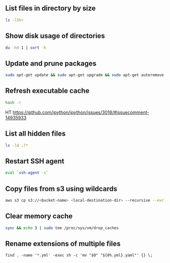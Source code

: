 ## List files in directory by size
```bash
ls -lShr
```

## Show disk usage of directories
```bash
du -hd 1 | sort -h
```


## Update and prune packages
```bash
sudo apt-get update && sudo apt-get upgrade && sudo apt-get autoremove && sudo apt-get remove && sudo apt-get autoclean && sudo apt-get clean
```


## Refresh executable cache
```bash
hash -r
```
HT https://github.com/ipython/ipython/issues/3018/#issuecomment-14935933


## List all hidden files
```bash
ls -ld .?*
```


## Restart SSH agent
```bash
eval `ssh-agent -s`
```


## Copy files from s3 using wildcards
```bash
aws s3 cp s3://<bucket-name> <local-destination-dir> --recursive --exclude "*" --include "<wildcard>"
```


## Clear memory cache
```bash
sync && echo 3 | sudo tee /proc/sys/vm/drop_caches
```


## Rename extensions of multiple files
```
find . -name '*.yml' -exec sh -c 'mv "$0" "${0%.yml}.yaml"' {} \;
```
